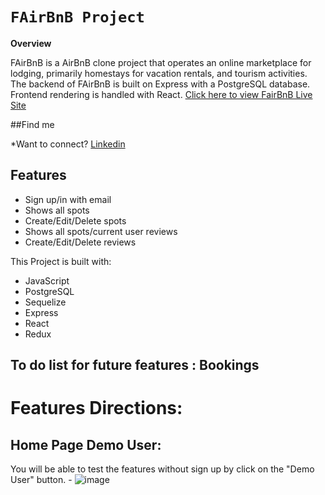 # `FAirBnB Project`

**Overview**

FAirBnB is a AirBnB clone project that operates an online marketplace for lodging, primarily homestays for vacation rentals, and tourism activities. The backend of FAirBnB is built on Express with a PostgreSQL database. Frontend rendering is handled with React. [Click here to view FairBnB Live Site](https://aa-fairbnb-0819.herokuapp.com/)

##Find me

*Want to connect? [Linkedin](https://www.linkedin.com/in/jake-ye-a2365250/)


## Features

* Sign up/in with email
* Shows all spots
* Create/Edit/Delete spots
* Shows all spots/current user reviews
* Create/Edit/Delete reviews

This Project is built with:
* JavaScript
* PostgreSQL
* Sequelize
* Express
* React
* Redux

## To do list for future features : Bookings

# Features Directions:

## Home Page Demo User:

You will be able to test the features without sign up by click on the "Demo User" button. -
![image](https://user-images.githubusercontent.com/77218939/192122603-8ce4674c-1963-4321-8ea8-0f007f8344b7.PNG)
